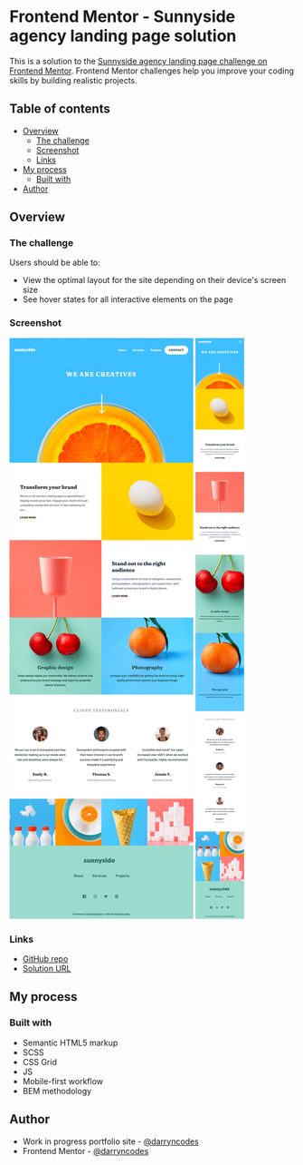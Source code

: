 # Frontend Mentor - Sunnyside agency landing page solution

This is a solution to the [Sunnyside agency landing page challenge on Frontend Mentor](https://www.frontendmentor.io/challenges/sunnyside-agency-landing-page-7yVs3B6ef). Frontend Mentor challenges help you improve your coding skills by building realistic projects.

## Table of contents

- [Overview](#overview)
  - [The challenge](#the-challenge)
  - [Screenshot](#screenshot)
  - [Links](#links)
- [My process](#my-process)
  - [Built with](#built-with)
- [Author](#author)

## Overview

### The challenge

Users should be able to:

- View the optimal layout for the site depending on their device's screen size
- See hover states for all interactive elements on the page

### Screenshot

![](./desktop-screenshot.png)
![](./mobile-screenshot.png)

### Links

- [GitHub repo](https://github.com/darryncodes/sunnyside-agency-landing-page)
- [Solution URL](https://darryncodes.github.io/sunnyside-agency-landing-page/)

## My process

### Built with

- Semantic HTML5 markup
- SCSS
- CSS Grid
- JS
- Mobile-first workflow
- BEM methodology

## Author

- Work in progress portfolio site - [@darryncodes](https://www.darryncodes.co.uk/)
- Frontend Mentor - [@darryncodes](https://www.frontendmentor.io/profile/darryncodes)
